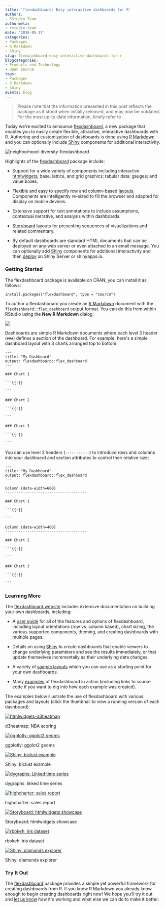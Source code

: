 ```yaml
---
title: 'flexdashboard: Easy interactive dashboards for R'
authors: 
- RStudio Team
authormeta: 
- rstudio-team
date: '2016-05-17'
categories:
- Packages
- R Markdown
- Shiny
slug: flexdashboard-easy-interactive-dashboards-for-r
blogcategories:
- Products and Technology
- Open Source
tags:
- Packages
- R Markdown
- Shiny
events: blog
---
```


<blockquote>
<p class="body-md-regular body-sm-regular">
Please note that the information presented in this post reflects the package as it stood when initially released, and may now be outdated. For the most up-to-date information, kindly refer to <https://pkgs.rstudio.com/flexdashboard/>.
</p>
</blockquote>

Today we're excited to announce [flexdashboard](https://rmarkdown.rstudio.com/flexdashboard/), a new package that enables you to easily create flexible, attractive, interactive dashboards with R. Authoring and customization of dashboards is done using [R Markdown](http://rmarkdown.rstudio.com) and you can optionally include [Shiny](https://shiny.rstudio.com) components for additional interactivity.

![neighborhood-diversity-flexdashboard](https://rstudioblog.files.wordpress.com/2016/05/neighborhood-diversity-flexdashboard.png)

Highlights of the [flexdashboard](https://rmarkdown.rstudio.com/flexdashboard/) package include:

  * Support for a wide variety of components including interactive [htmlwidgets](http://www.htmlwidgets.org/); base, lattice, and grid graphics; tabular data; gauges; and value boxes.

  * Flexible and easy to specify row and column-based [layouts](https://rmarkdown.rstudio.com/flexdashboard/layouts.html). Components are intelligently re-sized to fill the browser and adapted for display on mobile devices.

  * Extensive support for text annotations to include assumptions, contextual narrative, and analysis within dashboards.

  * [Storyboard](https://rstudio.github.io/flexdashboard/articles/using.html) layouts for presenting sequences of visualizations and related commentary.

  * By default dashboards are standard HTML documents that can be deployed on any web server or even attached to an email message. You can optionally add [Shiny](https://shiny.rstudio.com/) components for additional interactivity and then [deploy](https://shiny.rstudio.com/deploy/) on Shiny Server or shinyapps.io.

### Getting Started

The flexdashboard package is available on CRAN; you can install it as follows:

````
install.packages("flexdashboard", type = "source")
````

To author a flexdashboard you create an [R Markdown](https://rmarkdown.rstudio.com/) document with the `flexdashboard::flex_dashboard` output format. You can do this from within RStudio using the **New R Markdown** dialog:

![](https://rmarkdown.rstudio.com/flexdashboard/images/NewRMarkdown.png)

Dashboards are simple R Markdown documents where each level 3 header (`###`) defines a section of the dashboard. For example, here's a simple dashboard layout with 3 charts arranged top to bottom:

````
---
title: "My Dashboard"
output: flexdashboard::flex_dashboard
---

### Chart 1

```{{r}}

```

### Chart 2

```{{r}}

```

### Chart 3

```{{r}}

```
````

You can use level 2 headers (`-----------`) to introduce rows and columns into your dashboard and section attributes to control their relative size:

````
---
title: "My Dashboard"
output: flexdashboard::flex_dashboard
---

Column {data-width=600}
-------------------------------------

### Chart 1

```{{r}}

```

Column {data-width=400}
-------------------------------------

### Chart 2

```{{r}}

```

### Chart 3

```{{r}}

```
````

### Learning More

The [flexdashboard website](https://rmarkdown.rstudio.com/flexdashboard/) includes extensive documentation on building your own dashboards, including:

  * A [user guide](https://rstudio.github.io/flexdashboard/articles/using.html) for all of the features and options of flexdashboard, including layout orientations (row vs. column based), chart sizing, the various supported components, theming, and creating dashboards with multiple pages.

  * Details on using [Shiny](https://rmarkdown.rstudio.com/flexdashboard/shiny.html) to create dashboards that enable viewers to change underlying parameters and see the results immediately, or that update themselves incrementally as their underlying data changes.

  * A variety of [sample layouts](https://rmarkdown.rstudio.com/flexdashboard/layouts.html) which you can use as a starting point for your own dashboards.

  * Many [examples](https://rmarkdown.rstudio.com/flexdashboard/examples.html) of flexdashboard in action (including links to source code if you want to dig into how each example was created).

The examples below illustrate the use of flexdashboard with various packages and layouts (click the thumbnail to view a running version of each dashboard):

[![htmlwidgets-d3heatmap](https://rstudioblog.files.wordpress.com/2016/05/htmlwidgets-d3heatmap.png)](https://beta.rstudioconnect.com/jjallaire/htmlwidgets-d3heatmap/)

<p class="caption">d3heatmap: NBA scoring</p>

[![ggplotly: ggplot2 geoms](https://rstudioblog.files.wordpress.com/2016/05/plotly.png)](https://beta.rstudioconnect.com/jjallaire/htmlwidgets-ggplotly-geoms/)

<p class="caption">ggplotly: ggplot2 geoms</p>

[![Shiny: biclust example](https://rstudioblog.files.wordpress.com/2016/05/shiny-biclust.png)](https://jjallaire.shinyapps.io/shiny-biclust/)

<p class="caption">Shiny: biclust example</p>

[![dygraphs: Linked time series](https://rstudioblog.files.wordpress.com/2016/05/dygraphs.png)](https://beta.rstudioconnect.com/jjallaire/htmlwidgets-dygraphs/)

<p class="caption">dygraphs: linked time series</p>

[![highcharter: sales report](https://rstudioblog.files.wordpress.com/2016/05/htmlwidgets-highcharter.png)](https://beta.rstudioconnect.com/jjallaire/htmlwidgets-highcharter/)

<p class="caption">highcharter: sales report</p>

[![Storyboard: htmlwidgets showcase](https://rstudioblog.files.wordpress.com/2016/05/htmlwidgets-showcase-storyboard.png)](https://beta.rstudioconnect.com/jjallaire/htmlwidgets-showcase-storyboard/)

<p class="caption">Storyboard: htmlwidgets showcase</p>

[![rbokeh: iris dataset](https://rstudioblog.files.wordpress.com/2016/05/htmlwidgets-rbokeh-iris.png)](https://beta.rstudioconnect.com/jjallaire/htmlwidgets-rbokeh-iris/)

<p class="caption">rbokeh: iris dataset</p>

[![Shiny: diamonds explorer](https://rstudioblog.files.wordpress.com/2016/05/shiny-diamonds-explorer.png)](https://jjallaire.shinyapps.io/shiny-ggplot2-diamonds/)

<p class="caption">Shiny: diamonds explorer</p>

### Try It Out

The [flexdashboard](https://rmarkdown.rstudio.com/flexdashboard/) package provides a simple yet powerful framework for creating dashboards from R. If you know R Markdown you already know enough to begin creating dashboards right now! We hope you'll try it out and [let us know](https://github.com/rstudio/flexdashboard/issues) how it's working and what else we can do to make it better.

